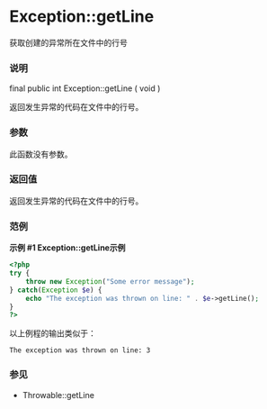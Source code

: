 Exception::getLine
==================

获取创建的异常所在文件中的行号

### 说明

<span class="modifier">final</span> <span class="modifier">public</span>
<span class="type">int</span> <span
class="methodname">Exception::getLine</span> ( <span
class="methodparam">void</span> )

返回发生异常的代码在文件中的行号。

### 参数

此函数没有参数。

### 返回值

返回发生异常的代码在文件中的行号。

### 范例

**示例 \#1 <span class="function">Exception::getLine</span>示例**

``` php
<?php
try {
    throw new Exception("Some error message");
} catch(Exception $e) {
    echo "The exception was thrown on line: " . $e->getLine();
}
?>
```

以上例程的输出类似于：

    The exception was thrown on line: 3

### 参见

-   <span class="methodname">Throwable::getLine</span>
